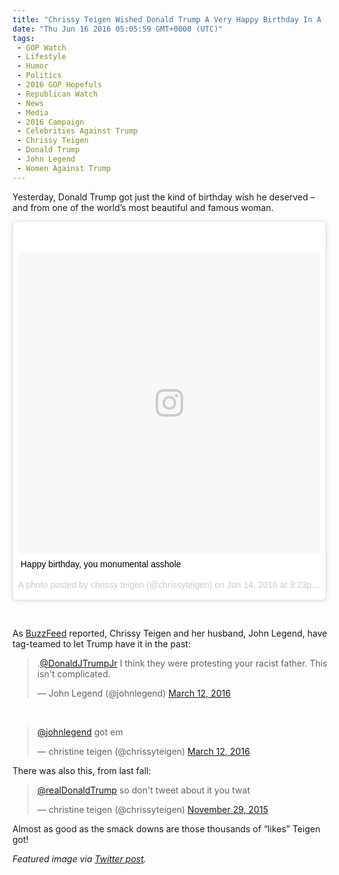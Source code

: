 ```yaml
---
title: "Chrissy Teigen Wished Donald Trump A Very Happy Birthday In A ‘Monumental’ Way"
date: "Thu Jun 16 2016 05:05:59 GMT+0000 (UTC)"
tags: 
 - GOP Watch
 - Lifestyle
 - Humor
 - Politics
 - 2016 GOP Hopefuls
 - Republican Watch
 - News
 - Media
 - 2016 Campaign
 - Celebrities Against Trump
 - Chrissy Teigen
 - Donald Trump
 - John Legend
 - Women Against Trump
---
```

<p><!-- Quick Adsense WordPress Plugin: http://quicksense.net/ --></p><p>Yesterday, Donald Trump got just the kind of birthday wish he deserved &#x2013; and from one of the world&#x2019;s most beautiful and famous woman.</p><blockquote class="instagram-media" data-instgrm-captioned="" data-instgrm-version="7" style=" background:#FFF; border:0; border-radius:3px; box-shadow:0 0 1px 0 rgba(0,0,0,0.5),0 1px 10px 0 rgba(0,0,0,0.15); margin: 1px; max-width:500px; padding:0; width:99.375%; width:-webkit-calc(100% - 2px); width:calc(100% - 2px);"><div style="padding:8px;">
<div style=" background:#F8F8F8; line-height:0; margin-top:40px; padding:50.0% 0; text-align:center; width:100%;">
<div style=" background:url(data:image/png;base64,iVBORw0KGgoAAAANSUhEUgAAACwAAAAsCAMAAAApWqozAAAABGdBTUEAALGPC/xhBQAAAAFzUkdCAK7OHOkAAAAMUExURczMzPf399fX1+bm5mzY9AMAAADiSURBVDjLvZXbEsMgCES5/P8/t9FuRVCRmU73JWlzosgSIIZURCjo/ad+EQJJB4Hv8BFt+IDpQoCx1wjOSBFhh2XssxEIYn3ulI/6MNReE07UIWJEv8UEOWDS88LY97kqyTliJKKtuYBbruAyVh5wOHiXmpi5we58Ek028czwyuQdLKPG1Bkb4NnM+VeAnfHqn1k4+GPT6uGQcvu2h2OVuIf/gWUFyy8OWEpdyZSa3aVCqpVoVvzZZ2VTnn2wU8qzVjDDetO90GSy9mVLqtgYSy231MxrY6I2gGqjrTY0L8fxCxfCBbhWrsYYAAAAAElFTkSuQmCC); display:block; height:44px; margin:0 auto -44px; position:relative; top:-22px; width:44px;"></div>
</div>
<p style=" margin:8px 0 0 0; padding:0 4px;"> <a href="https://www.instagram.com/p/BGqV2VupjaG/" onclick="__gaTracker(&apos;send&apos;, &apos;event&apos;, &apos;outbound-article&apos;, &apos;https://www.instagram.com/p/BGqV2VupjaG/&apos;, &apos;Happy birthday, you monumental asshole&apos;);" style=" color:#000; font-family:Arial,sans-serif; font-size:14px; font-style:normal; font-weight:normal; line-height:17px; text-decoration:none; word-wrap:break-word;" target="_blank">Happy birthday, you monumental asshole</a></p>
<p style=" color:#c9c8cd; font-family:Arial,sans-serif; font-size:14px; line-height:17px; margin-bottom:0; margin-top:8px; overflow:hidden; padding:8px 0 7px; text-align:center; text-overflow:ellipsis; white-space:nowrap;">A photo posted by chrissy teigen (@chrissyteigen) on <time style=" font-family:Arial,sans-serif; font-size:14px; line-height:17px;" datetime="2016-06-15T04:23:38+00:00">Jun 14, 2016 at 9:23pm PDT</time></p>
</div>
</blockquote><p>&#xA0;</p><p>As <a href="https://www.buzzfeed.com/krystieyandoli/chrissy-teigen-really-wants-donald-trump-to-have-a-happy-bir?utm_term=.htWNKYwjw#.qlL07m6B6" onclick="__gaTracker(&apos;send&apos;, &apos;event&apos;, &apos;outbound-article&apos;, &apos;https://www.buzzfeed.com/krystieyandoli/chrissy-teigen-really-wants-donald-trump-to-have-a-happy-bir?utm_term=.htWNKYwjw#.qlL07m6B6&apos;, &apos;BuzzFeed&apos;);" target="_blank">BuzzFeed</a> reported, Chrissy&#xA0;Teigen and her husband, John Legend, have tag-teamed to let Trump have it in the past:</p><blockquote class="twitter-tweet" data-width="500"><p lang="en" dir="ltr">.<a href="https://twitter.com/DonaldJTrumpJr" onclick="__gaTracker(&apos;send&apos;, &apos;event&apos;, &apos;outbound-article&apos;, &apos;https://twitter.com/DonaldJTrumpJr&apos;, &apos;@DonaldJTrumpJr&apos;);">@DonaldJTrumpJr</a> I think they were protesting your racist father. This isn&apos;t complicated.</p>
<p>&#x2014; John Legend (@johnlegend) <a href="https://twitter.com/johnlegend/status/708482619093028864" onclick="__gaTracker(&apos;send&apos;, &apos;event&apos;, &apos;outbound-article&apos;, &apos;https://twitter.com/johnlegend/status/708482619093028864&apos;, &apos;March 12, 2016&apos;);">March 12, 2016</a></p></blockquote><p><script async src="//platform.twitter.com/widgets.js" charset="utf-8"></script></p><p>&#xA0;</p><blockquote class="twitter-tweet" data-width="500"><p lang="en" dir="ltr"><a href="https://twitter.com/johnlegend" onclick="__gaTracker(&apos;send&apos;, &apos;event&apos;, &apos;outbound-article&apos;, &apos;https://twitter.com/johnlegend&apos;, &apos;@johnlegend&apos;);">@johnlegend</a> got em</p>
<p>&#x2014; christine teigen (@chrissyteigen) <a href="https://twitter.com/chrissyteigen/status/708491500053639168" onclick="__gaTracker(&apos;send&apos;, &apos;event&apos;, &apos;outbound-article&apos;, &apos;https://twitter.com/chrissyteigen/status/708491500053639168&apos;, &apos;March 12, 2016&apos;);">March 12, 2016</a></p></blockquote><p><script async src="//platform.twitter.com/widgets.js" charset="utf-8"></script></p><p>There was also this, from last fall:</p><blockquote class="twitter-tweet" data-width="500"><p lang="en" dir="ltr"><a href="https://twitter.com/realDonaldTrump" onclick="__gaTracker(&apos;send&apos;, &apos;event&apos;, &apos;outbound-article&apos;, &apos;https://twitter.com/realDonaldTrump&apos;, &apos;@realDonaldTrump&apos;);">@realDonaldTrump</a> so don&apos;t tweet about it you twat</p>
<p>&#x2014; christine teigen (@chrissyteigen) <a href="https://twitter.com/chrissyteigen/status/671083274333220864" onclick="__gaTracker(&apos;send&apos;, &apos;event&apos;, &apos;outbound-article&apos;, &apos;https://twitter.com/chrissyteigen/status/671083274333220864&apos;, &apos;November 29, 2015&apos;);">November 29, 2015</a></p></blockquote><p><script async src="//platform.twitter.com/widgets.js" charset="utf-8"></script></p><p>Almost as good as the smack downs are those thousands of &#x201C;likes&#x201D; Teigen got!</p><p><em>Featured image via <a href="https://twitter.com/chrissyteigen/status/671083274333220864?ref_src=twsrc%5Etfw" onclick="__gaTracker(&apos;send&apos;, &apos;event&apos;, &apos;outbound-article&apos;, &apos;https://twitter.com/chrissyteigen/status/671083274333220864?ref_src=twsrc%5Etfw&apos;, &apos;Twitter post&apos;);">Twitter post</a>.&#xA0;</em></p><p><!-- Quick Adsense WordPress Plugin: http://quicksense.net/ --></p><div style="font-size:0px;height:0px;line-height:0px;margin:0;padding:0;clear:both"></div>